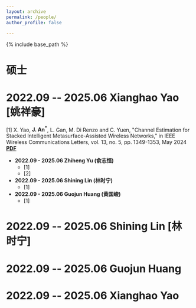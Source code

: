 ```yaml
---
layout: archive
permalink: /people/
author_profile: false

---
```


{% include base_path %}
# 硕士

2022.09 -- 2025.06 Xianghao Yao [姚祥豪]
====
[1] X. Yao, **J. An<sup>*</sup>**, L. Gan, M. Di Renzo and C. Yuen, "Channel Estimation for Stacked Intelligent Metasurface-Assisted Wireless Networks," in IEEE Wireless Communications Letters, vol. 13, no. 5, pp. 1349-1353, May 2024<br />
**[PDF](https://ieeexplore.ieee.org/Xplore/home.jsp)**
* **2022.09 - 2025.06 Zhiheng Yu (俞志恒)**
  * [1]
  * [2]
* **2022.09 - 2025.06 Shining Lin (林时宁)**
  * [1]
* **2022.09 - 2025.06 Guojun Huang (黄国峻)**
  * [1]

2022.09 -- 2025.06 Shining Lin [林时宁]
==

2022.09 -- 2025.06 Guojun Huang
===

2022.09 -- 2025.06 Xianghao Yao
====
